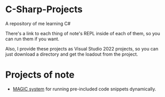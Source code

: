 # C-Sharp-Projects
A repository of me learning C#

There's a link to each thing of note's REPL inside of each of them, so you can run them if you want.

Also, I provide these projects as Visual Studio 2022 projects, so you can just download a directory and get the loadout from the project.

# Projects of note
- [MAGIC system](MAGIC\Readme.md) for running pre-included code snippets dynamically.